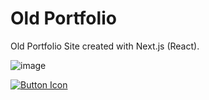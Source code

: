 # Old Portfolio

Old Portfolio Site created with Next.js (React).

![image](https://github.com/DeisnerMedia/portfolio-old/assets/71188924/59eb09db-2799-4637-a83a-023ccd6b624f)

<a id="demo" href=""> [![Button Icon]][Link] </a>

[Button Icon]: https://img.shields.io/badge/Demo-EF2D5E?style=for-the-badge&logoColor=white

[Link]: https://www.deisnermedia.com
